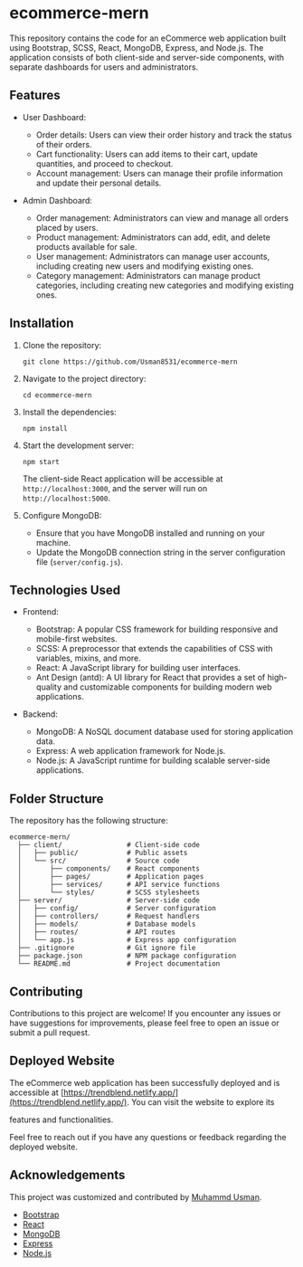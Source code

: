 # ecommerce-mern

This repository contains the code for an eCommerce web application built using Bootstrap, SCSS, React, MongoDB, Express, and Node.js. The application consists of both client-side and server-side components, with separate dashboards for users and administrators.

## Features

- User Dashboard:
  - Order details: Users can view their order history and track the status of their orders.
  - Cart functionality: Users can add items to their cart, update quantities, and proceed to checkout.
  - Account management: Users can manage their profile information and update their personal details.

- Admin Dashboard:
  - Order management: Administrators can view and manage all orders placed by users.
  - Product management: Administrators can add, edit, and delete products available for sale.
  - User management: Administrators can manage user accounts, including creating new users and modifying existing ones.
  - Category management: Administrators can manage product categories, including creating new categories and modifying existing ones.

## Installation

1. Clone the repository:

   ```
   git clone https://github.com/Usman8531/ecommerce-mern
   ```

2. Navigate to the project directory:

   ```
   cd ecommerce-mern
   ```

3. Install the dependencies:

   ```
   npm install
   ```

4. Start the development server:

   ```
   npm start
   ```

   The client-side React application will be accessible at `http://localhost:3000`, and the server will run on `http://localhost:5000`.

5. Configure MongoDB:

   - Ensure that you have MongoDB installed and running on your machine.
   - Update the MongoDB connection string in the server configuration file (`server/config.js`).

## Technologies Used

- Frontend:
  - Bootstrap: A popular CSS framework for building responsive and mobile-first websites.
  - SCSS: A preprocessor that extends the capabilities of CSS with variables, mixins, and more.
  - React: A JavaScript library for building user interfaces.
  - Ant Design (antd): A UI library for React that provides a set of high-quality and customizable components for building modern web applications.

- Backend:
  - MongoDB: A NoSQL document database used for storing application data.
  - Express: A web application framework for Node.js.
  - Node.js: A JavaScript runtime for building scalable server-side applications.

## Folder Structure

The repository has the following structure:

```
ecommerce-mern/
  ├── client/                # Client-side code
  │   ├── public/            # Public assets
  │   └── src/               # Source code
  │       ├── components/    # React components
  │       ├── pages/         # Application pages
  │       ├── services/      # API service functions
  │       └── styles/        # SCSS stylesheets
  ├── server/                # Server-side code
  │   ├── config/            # Server configuration
  │   ├── controllers/       # Request handlers
  │   ├── models/            # Database models
  │   ├── routes/            # API routes
  │   └── app.js             # Express app configuration
  ├── .gitignore             # Git ignore file
  ├── package.json           # NPM package configuration
  └── README.md              # Project documentation
```

## Contributing

Contributions to this project are welcome! If you encounter any issues or have suggestions for improvements, please feel free to open an issue or submit a pull request.

## Deployed Website

The eCommerce web application has been successfully deployed and is accessible at [https://trendblend.netlify.app/](https://trendblend.netlify.app/). You can visit the website to explore its

 features and functionalities.

Feel free to reach out if you have any questions or feedback regarding the deployed website.

## Acknowledgements

This project was customized and contributed by [Muhammd Usman](https://github.com/UsmanMERN).

- [Bootstrap](https://getbootstrap.com/)
- [React](https://reactjs.org/)
- [MongoDB](https://www.mongodb.com/)
- [Express](https://expressjs.com/)
- [Node.js](https://nodejs.org/)
